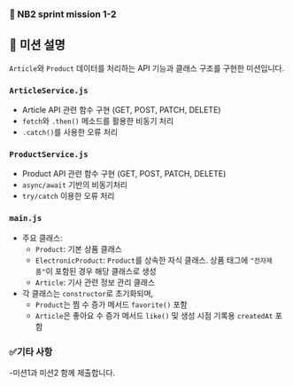 ### 🧩 NB2 sprint mission 1-2 

## 📝 미션 설명

`Article`와 `Product` 데이터를 처리하는 API 기능과 클래스 구조를 구현한 미션입니다.

### `ArticleService.js`
- Article API 관련 함수 구현 (GET, POST, PATCH, DELETE)
- `fetch`와 `.then()` 메소드를 활용한 비동기 처리
- `.catch()`를 사용한 오류 처리

### `ProductService.js`
- Product API 관련 함수 구현 (GET, POST, PATCH, DELETE)
- `async/await` 기반의 비동기처리
- `try/catch` 이용한 오류 처리

### `main.js`
- 주요 클래스:
  - `Product`: 기본 상품 클래스
  - `ElectronicProduct`: `Product`를 상속한 자식 클래스. 상품 태그에 `"전자제품"`이 포함된 경우 해당 클래스로 생성
  - `Article`: 기사 관련 정보 관리 클래스
- 각 클래스는 `constructor`로 초기화되며,
  - `Product`는 찜 수 증가 메서드 `favorite()` 포함
  - `Article`은 좋아요 수 증가 메서드 `like()` 및 생성 시점 기록용 `createdAt` 포함

### ✅기타 사항
-미션1과 미션2 함께 제출합니다.

